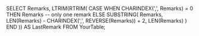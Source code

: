 SELECT 
    Remarks,
    LTRIM(RTRIM(
        CASE 
            WHEN CHARINDEX(',', Remarks) = 0 THEN Remarks -- only one remark
            ELSE SUBSTRING(
                Remarks,
                LEN(Remarks) - CHARINDEX(',', REVERSE(Remarks)) + 2,
                LEN(Remarks)
            )
        END
    )) AS LastRemark
FROM YourTable;
